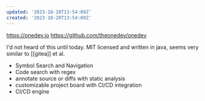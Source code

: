 ```yaml
---
updated: '2023-10-20T13:54:09Z'
created: '2023-10-20T13:54:09Z'
---
```

https://onedev.io
https://github.com/theonedev/onedev

I'd not heard of this until today. MIT licensed and written in java, seems very similar to [[gitea]] et al.

-  Symbol Search and Navigation
- Code search with regex
- annotate source or diffs with static analysis
- customizable project board with CI/CD integration
- CI/CD engine
